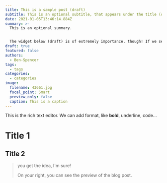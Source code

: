 ```yaml
---
title: This is a sample post (draft)
subtitle: This is an optional subtitle, that appears under the title (obvious!)
date: 2021-01-05T13:46:14.884Z
summary: >-
  This is an optional summary.


  The widget below (draft) is of extremely importance, though! If we set something as draft, it won't be displayed. **Otherwise, it will be displayed in the live website! So be careful with this!**
draft: true
featured: false
authors:
  - Ben-Spencer
tags:
  - tags
categories:
  - categories
image:
  filename: 43661.jpg
  focal_point: Smart
  preview_only: false
  caption: This is a caption
---
```

This is the rich text editor. We can add format, like **bold**, underline, code... 



# Title 1

## Title 2

> you get the idea, I'm sure!
>
> On your right, you can see the preview of the blog post.